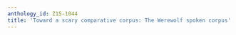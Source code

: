 ```yaml
---
anthology_id: Z15-1044
title: 'Toward a scary comparative corpus: The Werewolf spoken corpus'
---
```

